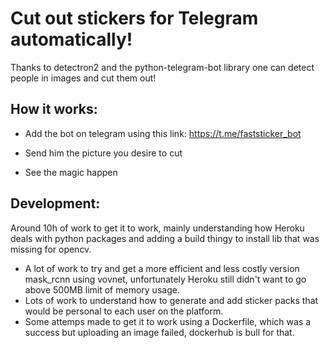 # Cut out stickers for Telegram automatically!

Thanks to detectron2 and the python-telegram-bot library one can detect people in images and cut them out!

## How it works:

- Add the bot on telegram using this link: https://t.me/faststicker_bot

- Send him the picture you desire to cut

- See the magic happen

## Development:

Around 10h of work to get it to work, mainly understanding how Heroku deals with python packages and adding a build thingy to install lib that was missing for opencv.

- A lot of work to try and get a more efficient and less costly version mask_rcnn using vovnet, unfortunately Heroku still didn't want to go above 500MB limit of memory usage.
- Lots of work to understand how to generate and add sticker packs that would be personal to each user on the platform.
- Some attemps made to get it to work using a Dockerfile, which was a success but uploading an image failed, dockerhub is bull for that.